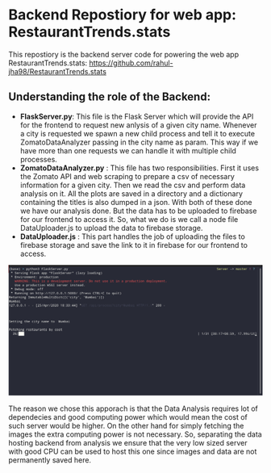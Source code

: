 # Backend Repostiory for web app: RestaurantTrends.stats 

This repostiory is the backend server code for powering the web app RestaurantTrends.stats: https://github.com/rahul-jha98/RestaurantTrends.stats

## Understanding the role of the Backend:

 - **FlaskServer.py**: This file is the Flask Server which will provide the API for the frontend to request new anlysis of a given city name. Whenever a city is requested we spawn a new child process and tell it to execute ZomatoDataAnalyzer passing in the city name as param. This way if we have more than one requests we can handle it with multiple child processes.
 - **ZomatoDataAnalyzer.py** : This file has two responsibilities. First it uses the Zomato API and web scraping to prepare a csv of necessary information for a given city. Then we read the csv and perform data analysis on it. All the plots are saved in a directory and a dictionary containing the titles is also dumped in a json. 
 With both of these done we have our analysis done. But the data has to be uploaded to firebase for our frontend to access it. So, what we do is we call a node file DataUploader.js to upload the data to firebase storage.
 - **DataUploader.js** : This part handles the job of uploading the files to firebase storage and save the link to it in firebase for our frontend to access. 
 
![Terminal when Request is made in backend](Notebooks/ServerSnap.png)

The reason we chose this apporach is that the Data Analysis requires lot of dependecies and good computing power which would mean the cost of such server would be higher. On the other hand for simply fetching the images the extra computing power is not necessary. So, separating the data hosting backend from analysis we ensure that the very low sized server with good CPU can be used to host this one since images and data are not permanently saved here. 
